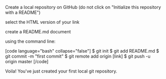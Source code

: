 Create a local repository on GitHub (do not click on "Initialize this repository with a README")

select the HTML version of your link

create a README.md document

using the command line:

[code language="bash" collapse="false"]
$ git init
$ git add README.md
$ git commit -m &quot;first commit&quot;
$ git remote add origin [link]
$ git push -u origin master
[/code]


Voila! You've just created your first local git repository.
